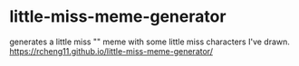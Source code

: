 # little-miss-meme-generator
generates a little miss "" meme with some little miss characters I've drawn.
https://rcheng11.github.io/little-miss-meme-generator/
